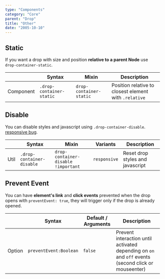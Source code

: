 ```yaml
---
type: "Components"
category: "Core"
parent: "Drop"
title: "Other"
date: "2005-10-10"
---
```


## Static

If you want a drop with size and position **relative to a parent Node** use `drop-container-static`.

<div class="table-scroll">

|                         | Syntax                                     | Mixin                         | Description                   |
| ----------------------- | ----------------------------------------- | ----------------------------- | ----------------------------- |
| Component                  | `.drop-container-static`                | `drop-container-static`        | Position relative to closest element with `.relative`    

</div>

<demo>
  <demovanilla src="vanilla/components/core/drop/static">
  </demovanilla>
</demo>

## Disable

You can disable styles and javascript using `.drop-container-disable`. [responsive bug](https://github.com/tailwindlabs/tailwindcss/issues/2302).

<div class="table-scroll">

|                      | Syntax                          | Mixin            | Variants               | Description                   |
| ----------------------- | ---------------------------- | -----------------| ----------------------------- |----------------------------- |
| Util                  | `.drop-container-disable`       | `drop-container-disable !important`                | `responsive`                | Reset drop styles and javascript            |

</div>

<demo>
  <demovanilla src="vanilla/components/core/drop/disable">
  </demovanilla>
</demo>

## Prevent Event

You can have **element's link** and **click events** prevented when the drop opens with `preventEvent: true`, they will trigger only if the drop is already opened.

<div class="table-scroll">

|                         | Syntax                                    | Default / Arguments                       | Description                   |
| ----------------------- | ----------------------------------------- | ----------------------------- | ----------------------------- |
| Option                  | `preventEvent:Boolean`                          | `false`        | Prevent interaction until activated depending on `on` and `off` events (second click or mouseenter)            |

</div>

<demo>
  <demovanilla src="vanilla/components/core/drop/prevent-event">
  </demovanilla>
  <demovanilla src="vanilla/components/core/drop/prevent-event-hover">
  </demovanilla>
</demo>
